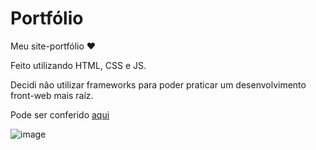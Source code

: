 # Portfólio

Meu site-portfólio ❤️

Feito utilizando HTML, CSS e JS.

Decidi não utilizar frameworks para poder praticar um desenvolvimento front-web mais raíz.

Pode ser conferido [aqui](https://dev-araujo.com.br/)

![image](https://user-images.githubusercontent.com/97068163/191759272-55ae6c77-224f-4bf6-8e6e-18c550d94450.png)
